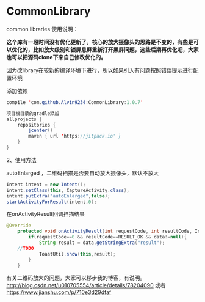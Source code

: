 # CommonLibrary
common libraries
使用说明：

**这个库有一段时间没有优化更新了，核心的放大摄像头的思路是不变的，有些是可以优化的，比如放大级别和锁屏息屏重新打开黑屏问题，这些后期再优化吧，大家也可以把源码clone下来自己修改优化的。**


因为改library在较新的编译环境下进行，所以如果引入有问题按照错误提示进行配置环境

添加依赖
```Java
compile 'com.github.Alvin9234:CommonLibrary:1.0.7'

项目根目录的gradle添加
allprojects {
    repositories {
        jcenter()
        maven { url 'https://jitpack.io' }
    }
}
```

2、使用方法

autoEnlarged ，二维码扫描是否要自动放大摄像头，默认不放大
```Java
Intent intent = new Intent();
intent.setClass(this, CaptureActivity.class);
intent.putExtra("autoEnlarged",false);
startActivityForResult(intent,0);
```

在onActivityResult回调扫描结果
```Java
@Override
    protected void onActivityResult(int requestCode, int resultCode, Intent data) {
        if(requestCode==0 && resultCode==RESULT_OK && data!=null){
            String result = data.getStringExtra("result");
	//TODO
            ToastUtil.show(this,result);
        }
    }

```
有关二维码放大的问题，大家可以移步我的博客，有说明。http://blog.csdn.net/u010705554/article/details/78204090
或者 https://www.jianshu.com/p/710e3d29dfaf
